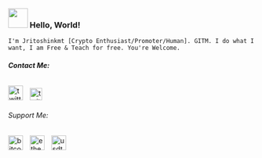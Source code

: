 ### <img align="" heigh="30" width="40" src="https://gateway.pinata.cloud/ipfs/QmTvnjgRYJo3ardbuk6uX9mEvTaExHvDnAcXeghW8bW7oi"> Hello, World! 
`I'm Jritoshinkmt [Crypto Enthusiast/Promoter/Human]. GITM. I do what I want, I am Free & Teach for free. You're Welcome.`

###### _**Contact Me:**_
[<img src='https://www.freepnglogos.com/uploads/twitter-logo-png/twitter-logo-vector-png-clipart-1.png' alt='twitter' height='30'>](https://twitter.com/jritoshinkmt)  [<img src='https://cdn-icons-png.flaticon.com/512/2111/2111644.png' alt='twitter' height='25'>](https://t.me/jritoshinkmt)

###### Support Me:
[<img src='https://cryptologos.cc/logos/bitcoin-btc-logo.png?v=023' alt='bitcoin' height='30'>](https://user-images.githubusercontent.com/80070027/196601141-eaaa3333-f4ae-4696-b855-ffc37d47b5ee.JPG)  [<img src='https://cryptologos.cc/logos/ethereum-eth-logo.png?v=023' alt='ethereum' height='30'>](https://user-images.githubusercontent.com/80070027/196601146-a9c54b1a-95a1-4606-a3c9-705af4b40af3.JPG)  [<img src='https://cryptologos.cc/logos/tether-usdt-logo.png?v=023' alt='usdt' height='30'>](https://user-images.githubusercontent.com/80070027/196601150-c5e5a64b-deab-41ab-8fef-e14c61d6f8fc.JPG) 
